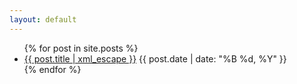 ```yaml
---
layout: default
---
```


<article>
  <ul id="posts">
    {% for post in site.posts %}
      <li>
        <a href="{{ post.url }}">{{ post.title | xml_escape }}</a>
        <span>{{ post.date | date: "%B %d, %Y" }}</span>
      </li>
    {% endfor %}
  </ul>
</article>
